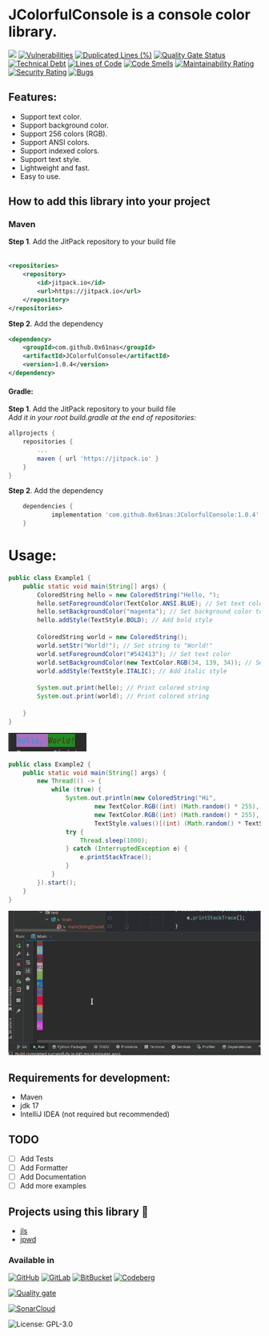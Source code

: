 # JColorfulConsole is a console color library.

[![](https://jitpack.io/v/Anas-Elgarhy/JColorfulConsole.svg)](https://jitpack.io/#Anas-Elgarhy/JColorfulConsole)
[![Vulnerabilities](https://sonarcloud.io/api/project_badges/measure?project=Anas-Elgarhy_JColorfulConsole&metric=vulnerabilities)](https://sonarcloud.io/summary/new_code?id=Anas-Elgarhy_JColorfulConsole)
[![Duplicated Lines (%)](https://sonarcloud.io/api/project_badges/measure?project=Anas-Elgarhy_JColorfulConsole&metric=duplicated_lines_density)](https://sonarcloud.io/summary/new_code?id=Anas-Elgarhy_JColorfulConsole)
[![Quality Gate Status](https://sonarcloud.io/api/project_badges/measure?project=Anas-Elgarhy_JColorfulConsole&metric=alert_status)](https://sonarcloud.io/summary/new_code?id=Anas-Elgarhy_JColorfulConsole)
[![Technical Debt](https://sonarcloud.io/api/project_badges/measure?project=Anas-Elgarhy_JColorfulConsole&metric=sqale_index)](https://sonarcloud.io/summary/new_code?id=Anas-Elgarhy_JColorfulConsole)
[![Lines of Code](https://sonarcloud.io/api/project_badges/measure?project=Anas-Elgarhy_JColorfulConsole&metric=ncloc)](https://sonarcloud.io/summary/new_code?id=Anas-Elgarhy_JColorfulConsole)
[![Code Smells](https://sonarcloud.io/api/project_badges/measure?project=Anas-Elgarhy_JColorfulConsole&metric=code_smells)](https://sonarcloud.io/summary/new_code?id=Anas-Elgarhy_JColorfulConsole)
[![Maintainability Rating](https://sonarcloud.io/api/project_badges/measure?project=Anas-Elgarhy_JColorfulConsole&metric=sqale_rating)](https://sonarcloud.io/summary/new_code?id=Anas-Elgarhy_JColorfulConsole)
[![Security Rating](https://sonarcloud.io/api/project_badges/measure?project=Anas-Elgarhy_JColorfulConsole&metric=security_rating)](https://sonarcloud.io/summary/new_code?id=Anas-Elgarhy_JColorfulConsole)
[![Bugs](https://sonarcloud.io/api/project_badges/measure?project=Anas-Elgarhy_JColorfulConsole&metric=bugs)](https://sonarcloud.io/summary/new_code?id=Anas-Elgarhy_JColorfulConsole)

## Features:

- Support text color.
- Support background color.
- Support 256 colors (RGB).
- Support ANSI colors.
- Support indexed colors.
- Support text style.
- Lightweight and fast.
- Easy to use.

## How to add this library into your project

### Maven

**Step 1**. Add the JitPack repository to your build file

```xml

<repositories>
	<repository>
		<id>jitpack.io</id>
		<url>https://jitpack.io</url>
	</repository>
</repositories>
```

**Step 2**. Add the dependency

```xml
<dependency>
	<groupId>com.github.0x61nas</groupId>
	<artifactId>JColorfulConsole</artifactId>
	<version>1.0.4</version>
</dependency>
```

#### Gradle:

**Step 1**. Add the JitPack repository to your build file<br>
*Add it in your root build.gradle at the end of repositories:*

```gradle
allprojects {
    repositories {
        ...
        maven { url 'https://jitpack.io' }
    }
}
```

**Step 2**. Add the dependency

```gradle
	dependencies {
	        implementation 'com.github.0x61nas:JColorfulConsole:1.0.4'
	}
```

# Usage:

```java
public class Example1 {
    public static void main(String[] args) {
        ColoredString hello = new ColoredString("Hello, ");
        hello.setForegroundColor(TextColor.ANSI.BLUE); // Set text color to blue
        hello.setBackgroundColor("magenta"); // Set background color to magenta
        hello.addStyle(TextStyle.BOLD); // Add bold style

        ColoredString world = new ColoredString();
        world.setStr("World!"); // Set string to "World!"
        world.setForegroundColor("#542413"); // Set text color
        world.setBackgroundColor(new TextColor.RGB(34, 139, 34)); // Set background color
        world.addStyle(TextStyle.ITALIC); // Add italic style

        System.out.print(hello); // Print colored string
        System.out.print(world); // Print colored string

    }
}
```

![Result of example 1](./Screenshots/1.0.1-example1.png)

```java
public class Example2 {
    public static void main(String[] args) {
        new Thread(() -> {
            while (true) {
                System.out.println(new ColoredString("Hi",
                        new TextColor.RGB((int) (Math.random() * 255), (int) (Math.random() * 255), (int) (Math.random() * 255)),
                        new TextColor.RGB((int) (Math.random() * 255), (int) (Math.random() * 255), (int) (Math.random() * 255)),
                        TextStyle.values()[(int) (Math.random() * TextStyle.values().length)]));
                try {
                    Thread.sleep(1000);
                } catch (InterruptedException e) {
                    e.printStackTrace();
                }
            }
        }).start();
    }
}
```

![Result of example 2](./Screenshots/1.0.1-example2.gif)

## Requirements for development:

- Maven
- jdk 17
- IntelliJ IDEA (not required but recommended)

## TODO

- [ ] Add Tests
- [ ] Add Formatter
- [ ] Add Documentation
- [ ] Add more examples

## Projects using this library 💙
- [jls](https://github.com/Anas-Elgarhy/jls)
- [jpwd](https://github.com/Anas-Elgarhy/jpwd)

### Available in

[![GitHub](https://img.shields.io/badge/GitHub-Main%20repo-brightgreen?style=for-the-badge&logo=GitHub)](https://github.com/Anas-Elgarhy/JColorfulConsole)
[![GitLab](https://img.shields.io/badge/GitLab-Mirror%20repo-brightgreen?style=for-the-badge&logo=GitLab)](https://gitlab.com/Anas-Elgarhy/JColorfulConsole)
[![BitBucket](https://img.shields.io/badge/BitBucket-Mirror%20repo-brightgreen?style=for-the-badge&logo=BitBucket)](https://bitbucket.org/anas_elgarhy/jcolorfulconsole)
[![Codeberg](https://img.shields.io/badge/Codeberg-Mirror%20repo-brightgreen?style=for-the-badge&logo=Codeberg)](https://codeberg.org/anas-elgarhy/JColorfulConsole)

[![Quality gate](https://sonarcloud.io/api/project_badges/quality_gate?project=Anas-Elgarhy_JColorfulConsole)](https://sonarcloud.io/summary/new_code?id=Anas-Elgarhy_JColorfulConsole)

[![SonarCloud](https://sonarcloud.io/images/project_badges/sonarcloud-black.svg)](https://sonarcloud.io/summary/new_code?id=Anas-Elgarhy_JColorfulConsole)

![License: GPL-3.0](https://img.shields.io/badge/License-GPL%203.0-blue.svg)

